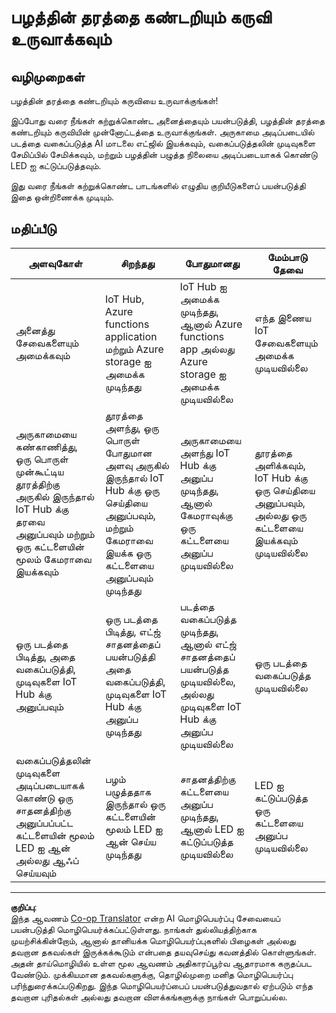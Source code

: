 <!--
CO_OP_TRANSLATOR_METADATA:
{
  "original_hash": "1a85e50c33c38dcd2cde2a97d132f248",
  "translation_date": "2025-10-11T11:53:35+00:00",
  "source_file": "4-manufacturing/lessons/4-trigger-fruit-detector/assignment.md",
  "language_code": "ta"
}
-->
# பழத்தின் தரத்தை கண்டறியும் கருவி உருவாக்கவும்

## வழிமுறைகள்

பழத்தின் தரத்தை கண்டறியும் கருவியை உருவாக்குங்கள்!

இப்போது வரை நீங்கள் கற்றுக்கொண்ட அனைத்தையும் பயன்படுத்தி, பழத்தின் தரத்தை கண்டறியும் கருவியின் முன்னோட்டத்தை உருவாக்குங்கள். அருகாமை அடிப்படையில் படத்தை வகைப்படுத்த AI மாடலை எட்ஜில் இயக்கவும், வகைப்படுத்தலின் முடிவுகளை சேமிப்பில் சேமிக்கவும், மற்றும் பழத்தின் பழுத்த நிலையை அடிப்படையாகக் கொண்டு LED ஐ கட்டுப்படுத்தவும்.

இது வரை நீங்கள் கற்றுக்கொண்ட பாடங்களில் எழுதிய குறியீடுகளைப் பயன்படுத்தி இதை ஒன்றிணைக்க முடியும்.

## மதிப்பீடு

| அளவுகோள் | சிறந்தது | போதுமானது | மேம்பாடு தேவை |
| -------- | --------- | -------- | ----------------- |
| அனைத்து சேவைகளையும் அமைக்கவும் | IoT Hub, Azure functions application மற்றும் Azure storage ஐ அமைக்க முடிந்தது | IoT Hub ஐ அமைக்க முடிந்தது, ஆனால் Azure functions app அல்லது Azure storage ஐ அமைக்க முடியவில்லை | எந்த இணைய IoT சேவைகளையும் அமைக்க முடியவில்லை |
| அருகாமையை கண்காணித்து, ஒரு பொருள் முன்கூட்டிய தூரத்திற்கு அருகில் இருந்தால் IoT Hub க்கு தரவை அனுப்பவும் மற்றும் ஒரு கட்டளையின் மூலம் கேமராவை இயக்கவும் | தூரத்தை அளந்து, ஒரு பொருள் போதுமான அளவு அருகில் இருந்தால் IoT Hub க்கு ஒரு செய்தியை அனுப்பவும், மற்றும் கேமராவை இயக்க ஒரு கட்டளையை அனுப்பவும் முடிந்தது | அருகாமையை அளந்து IoT Hub க்கு அனுப்ப முடிந்தது, ஆனால் கேமராவுக்கு ஒரு கட்டளையை அனுப்ப முடியவில்லை | தூரத்தை அளிக்கவும், IoT Hub க்கு ஒரு செய்தியை அனுப்பவும், அல்லது ஒரு கட்டளையை இயக்கவும் முடியவில்லை |
| ஒரு படத்தை பிடித்து, அதை வகைப்படுத்தி, முடிவுகளை IoT Hub க்கு அனுப்பவும் | ஒரு படத்தை பிடித்து, எட்ஜ் சாதனத்தைப் பயன்படுத்தி அதை வகைப்படுத்தி, முடிவுகளை IoT Hub க்கு அனுப்ப முடிந்தது | படத்தை வகைப்படுத்த முடிந்தது, ஆனால் எட்ஜ் சாதனத்தைப் பயன்படுத்த முடியவில்லை, அல்லது முடிவுகளை IoT Hub க்கு அனுப்ப முடியவில்லை | ஒரு படத்தை வகைப்படுத்த முடியவில்லை |
| வகைப்படுத்தலின் முடிவுகளை அடிப்படையாகக் கொண்டு ஒரு சாதனத்திற்கு அனுப்பப்பட்ட கட்டளையின் மூலம் LED ஐ ஆன் அல்லது ஆஃப் செய்யவும் | பழம் பழுத்ததாக இருந்தால் ஒரு கட்டளையின் மூலம் LED ஐ ஆன் செய்ய முடிந்தது | சாதனத்திற்கு கட்டளையை அனுப்ப முடிந்தது, ஆனால் LED ஐ கட்டுப்படுத்த முடியவில்லை | LED ஐ கட்டுப்படுத்த ஒரு கட்டளையை அனுப்ப முடியவில்லை |

---

**குறிப்பு**:  
இந்த ஆவணம் [Co-op Translator](https://github.com/Azure/co-op-translator) என்ற AI மொழிபெயர்ப்பு சேவையைப் பயன்படுத்தி மொழிபெயர்க்கப்பட்டுள்ளது. நாங்கள் துல்லியத்திற்காக முயற்சிக்கின்றோம், ஆனால் தானியக்க மொழிபெயர்ப்புகளில் பிழைகள் அல்லது தவறான தகவல்கள் இருக்கக்கூடும் என்பதை தயவுசெய்து கவனத்தில் கொள்ளுங்கள். அதன் தாய்மொழியில் உள்ள மூல ஆவணம் அதிகாரப்பூர்வ ஆதாரமாக கருதப்பட வேண்டும். முக்கியமான தகவல்களுக்கு, தொழில்முறை மனித மொழிபெயர்ப்பு பரிந்துரைக்கப்படுகிறது. இந்த மொழிபெயர்ப்பைப் பயன்படுத்துவதால் ஏற்படும் எந்த தவறான புரிதல்கள் அல்லது தவறான விளக்கங்களுக்கு நாங்கள் பொறுப்பல்ல.